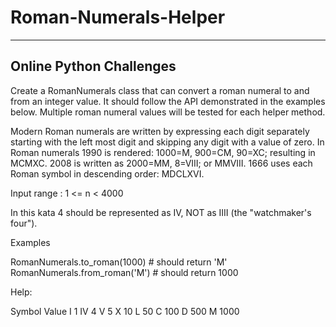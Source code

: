# Roman-Numerals-Helper
--------------------------------------------
Online Python Challenges
--------------------------------------------

Create a RomanNumerals class that can convert a roman numeral to and from an integer value. It should follow the API demonstrated in the examples below. Multiple roman numeral values will be tested for each helper method.

Modern Roman numerals are written by expressing each digit separately starting with the left most digit and skipping any digit with a value of zero. In Roman numerals 1990 is rendered: 1000=M, 900=CM, 90=XC; resulting in MCMXC. 2008 is written as 2000=MM, 8=VIII; or MMVIII. 1666 uses each Roman symbol in descending order: MDCLXVI.

Input range : 1 <= n < 4000

In this kata 4 should be represented as IV, NOT as IIII (the "watchmaker's four").

Examples

RomanNumerals.to_roman(1000) # should return 'M'
RomanNumerals.from_roman('M') # should return 1000

Help:


Symbol	Value
I	1
IV	4
V	5
X	10
L	50
C	100
D	500
M	1000
